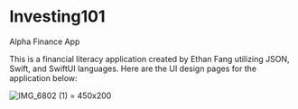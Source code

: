 # Investing101
Alpha Finance App

This is a financial literacy application created by Ethan Fang utilizing JSON, Swift, and SwiftUI languages. Here are the UI design pages for the application below:

![IMG_6802 (1)](https://github.com/efang12-stack/Investing101/assets/122645724/acff2bec-48df-4b59-843b-35b3f1660456) = 450x200
